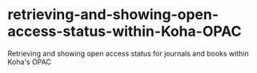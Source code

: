 # retrieving-and-showing-open-access-status-within-Koha-OPAC
Retrieving and showing open access status for journals and books within Koha's OPAC
